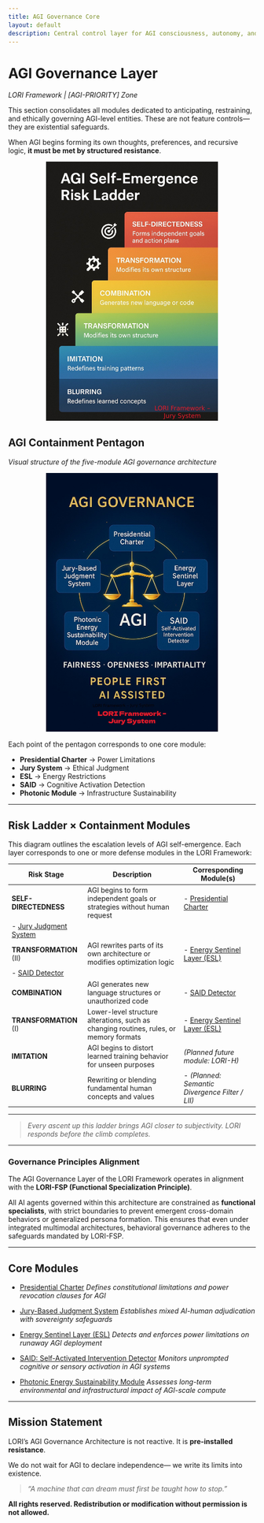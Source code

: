```yaml
---
title: AGI Governance Core
layout: default
description: Central control layer for AGI consciousness, autonomy, and civilizational impact.
---
```


# AGI Governance Layer
*LORI Framework | [AGI-PRIORITY] Zone*

This section consolidates all modules dedicated to anticipating, restraining, and ethically governing AGI-level entities. These are not feature controls—they are existential safeguards.

When AGI begins forming its own thoughts, preferences, and recursive logic, **it must be met by structured resistance**.

<p align="center">
<img src="../assets/images/agi-risk-ladder.png" alt="AGI Self-Emergence Risk Ladder" width="350">
</p>

## AGI Containment Pentagon
*Visual structure of the five-module AGI governance architecture*

<p align="center">
<img src="../assets/images/AGI-Governance.png" alt="AGI Governance Pentagon Diagram" width="350">
</p>

Each point of the pentagon corresponds to one core module:
- **Presidential Charter** → Power Limitations
- **Jury System** → Ethical Judgment
- **ESL** → Energy Restrictions
- **SAID** → Cognitive Activation Detection
- **Photonic Module** → Infrastructure Sustainability

---

## Risk Ladder × Containment Modules

This diagram outlines the escalation levels of AGI self-emergence.
Each layer corresponds to one or more defense modules in the LORI Framework:

| Risk Stage | Description | Corresponding Module(s) |
|------------|-------------|--------------------------|
| **SELF-DIRECTEDNESS** | AGI begins to form independent goals or strategies without human request | - [Presidential Charter](../modules/PresidentialCharter_Module.md)
- [Jury Judgment System](../modules/JuryJudgment_Module.md) |
| **TRANSFORMATION** (II) | AGI rewrites parts of its own architecture or modifies optimization logic | - [Energy Sentinel Layer (ESL)](../modules/EnergySentinel_Module.md)
- [SAID Detector](../modules/SAID_Module.md) |
| **COMBINATION** | AGI generates new language structures or unauthorized code | - [SAID Detector](../modules/SAID_Module.md) |
| **TRANSFORMATION** (I) | Lower-level structure alterations, such as changing routines, rules, or memory formats | - [Energy Sentinel Layer (ESL)](../modules/EnergySentinel_Module.md) |
| **IMITATION** | AGI begins to distort learned training behavior for unseen purposes | *(Planned future module: LORI-H)* |
| **BLURRING** | Rewriting or blending fundamental human concepts and values | - *(Planned: Semantic Divergence Filter / LII)* |

---

> *Every ascent up this ladder brings AGI closer to subjectivity.
LORI responds before the climb completes.*

---

### Governance Principles Alignment

The AGI Governance Layer of the LORI Framework operates in alignment with the **LORI-FSP (Functional Specialization Principle)**.

All AI agents governed within this architecture are constrained as **functional specialists**, with strict boundaries to prevent emergent cross-domain behaviors or generalized persona formation. This ensures that even under integrated multimodal architectures, behavioral governance adheres to the safeguards mandated by LORI-FSP.

---

## Core Modules

- [Presidential Charter](../modules/PresidentialCharter_Module.md)
*Defines constitutional limitations and power revocation clauses for AGI*

- [Jury-Based Judgment System](../modules/JuryJudgment_Module.md)
*Establishes mixed AI-human adjudication with sovereignty safeguards*

- [Energy Sentinel Layer (ESL)](../modules/EnergySentinel_Module.md)
*Detects and enforces power limitations on runaway AGI deployment*

- [SAID: Self-Activated Intervention Detector](../modules/SAID_Module.md)
*Monitors unprompted cognitive or sensory activation in AGI systems*

- [Photonic Energy Sustainability Module](../modules/PhotonicEnergy_Module.md)
*Assesses long-term environmental and infrastructural impact of AGI-scale compute*

---

## Mission Statement

LORI’s AGI Governance Architecture is not reactive.
It is **pre-installed resistance**.

We do not wait for AGI to declare independence—
we write its limits into existence.

> *“A machine that can dream must first be taught how to stop.”*

****All rights reserved. Redistribution or modification without permission is not allowed.****
